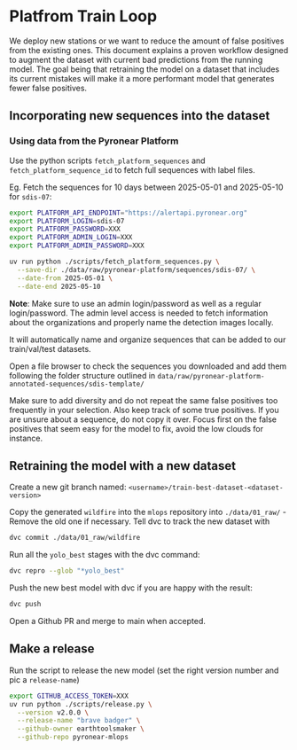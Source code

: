 # Platfrom Train Loop

We deploy new stations or we want to reduce the amount of false positives from
the existing ones. This document explains a proven workflow designed to augment
the dataset with current bad predictions from the running model. The goal being
that retraining the model on a dataset that includes its current mistakes will
make it a more performant model that generates fewer false positives.

## Incorporating new sequences into the dataset

### Using data from the Pyronear Platform

Use the python scripts `fetch_platform_sequences` and
`fetch_platform_sequence_id` to fetch full sequences with label files.

Eg. Fetch the sequences for 10 days between 2025-05-01 and 2025-05-10 for `sdis-07`:

```bash
export PLATFORM_API_ENDPOINT="https://alertapi.pyronear.org"
export PLATFORM_LOGIN=sdis-07
export PLATFORM_PASSWORD=XXX
export PLATFORM_ADMIN_LOGIN=XXX
export PLATFORM_ADMIN_PASSWORD=XXX

uv run python ./scripts/fetch_platform_sequences.py \
  --save-dir ./data/raw/pyronear-platform/sequences/sdis-07/ \
  --date-from 2025-05-01 \
  --date-end 2025-05-10
```

__Note__: Make sure to use an admin login/password as well as a regular
login/password. The admin level access is needed to fetch information about the
organizations and properly name the detection images locally.

It will automatically name and organize sequences that can be added to our
train/val/test datasets.

Open a file browser to check the sequences you downloaded and add them
following the folder structure outlined in
`data/raw/pyronear-platform-annotated-sequences/sdis-template/`

Make sure to add diversity and do not repeat the same false positives too
frequently in your selection. Also keep track of some true positives.
If you are unsure about a sequence, do not copy it over. Focus first on the
false positives that seem easy for the model to fix, avoid the low clouds for
instance.

## Retraining the model with a new dataset

Create a new git branch named: `<username>/train-best-dataset-<dataset-version>`

Copy the generated `wildfire` into the `mlops` repository into `./data/01_raw/` - Remove the old one if necessary.
Tell dvc to track the new dataset with 

```bash
dvc commit ./data/01_raw/wildfire
```


Run all the `yolo_best` stages with the dvc command:


```bash
dvc repro --glob "*yolo_best"
```


Push the new best model with dvc if you are happy with the result:

```bash
dvc push
```

Open a Github PR and merge to main when accepted.

## Make a release

Run the script to release the new model (set the right version number and pic a `release-name`)

```bash
export GITHUB_ACCESS_TOKEN=XXX
uv run python ./scripts/release.py \
  --version v2.0.0 \
  --release-name "brave badger" \
  --github-owner earthtoolsmaker \
  --github-repo pyronear-mlops
```
